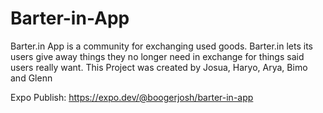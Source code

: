 # Barter-in-App

Barter.in App is a community for exchanging used goods. Barter.in lets its users give away 
things they no longer need in exchange for things said users really want. This Project was created by Josua, Haryo, Arya, Bimo and Glenn

Expo Publish: https://expo.dev/@boogerjosh/barter-in-app
